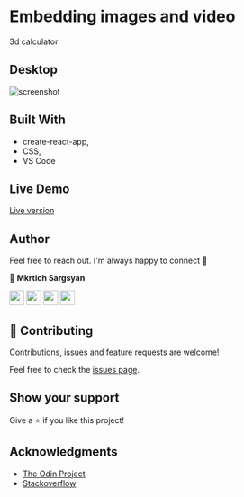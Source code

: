 # Embedding images and video

3d calculator

## Desktop
![screenshot]()

## Built With

- create-react-app,
- CSS,
- VS Code

## Live Demo

<a href= "https://60d3324f84053833cf33d728--pedantic-golick-5c960d.netlify.app/" target="_blank">Live version</a>

## Author

Feel free to reach out. I'm always happy to connect :slightly_smiling_face:

👤 **Mkrtich Sargsyan**


[<code><img height="26" src="https://cdn.iconscout.com/icon/free/png-256/github-153-675523.png"></code>](https://github.com/MkrtichSargsyan)
[<code><img height="26" src="https://upload.wikimedia.org/wikipedia/sco/thumb/9/9f/Twitter_bird_logo_2012.svg/1200px-Twitter_bird_logo_2012.svg.png"></code>](https://twitter.com/MkrtichSargsyan)
[<code><img height="26" src="https://upload.wikimedia.org/wikipedia/commons/thumb/c/c9/Linkedin.svg/1200px-Linkedin.svg.png"></code>](https://www.linkedin.com/in/mkrtich-sargsyan/)
[<code><img height="26" src="https://cdn4.iconfinder.com/data/icons/free-colorful-icons/360/gmail.png"></code>](mailto:mkrtichsargsyan24@gmail.com)



## 🤝 Contributing

Contributions, issues and feature requests are welcome!

Feel free to check the <a href="https://github.com/RICKCOYL/embeded-images-and-videos/issues"> issues page</a>.

## Show your support

Give a ⭐️ if you like this project!

## Acknowledgments

- <a href="https://www.theodinproject.com/" target="_blank">The Odin Project</a>
- <a href="https://www.stackoverflow.com/" target="_blank">Stackoverflow</a>
